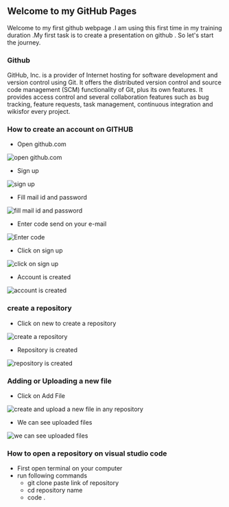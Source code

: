 ## Welcome to my GitHub Pages
Welcome to my first github webpage .I am using this first time in my training duration .My first task is to create a presentation on github . So let's start the journey.

### Github

GitHub, Inc. is a provider of Internet hosting for software development and version control using Git. It offers the distributed version control and source code management (SCM) functionality of Git, plus its own features. It provides access control and several collaboration features such as bug tracking, feature requests, task management, continuous integration and wikisfor every project.

### How to create an account on GITHUB

- Open github.com

![open github.com](https://user-images.githubusercontent.com/75441553/150572485-55ca709a-1482-42ea-8ead-ecd1bb3eb3ae.png)

- Sign up

![ sign up](https://user-images.githubusercontent.com/75441553/150573044-8d10dbdc-298a-442c-a176-732ba0e1b09f.png)

- Fill mail id and password

![fill mail id and password](https://user-images.githubusercontent.com/75441553/150573346-c14d955c-be04-4dd0-a35c-bbca6d482509.png)

- Enter code send on your e-mail

![Enter code](https://user-images.githubusercontent.com/75441553/150573538-56e49213-9cad-4edf-9d57-f872cc9c27e6.png)

- Click on sign up

![click on sign up](https://user-images.githubusercontent.com/75441553/150573683-47db7bc6-100e-4d13-9cf1-ec37a05dbe82.png)

- Account is created

![account is created](https://user-images.githubusercontent.com/75441553/150573797-ea46155b-6949-40ce-9830-7847592438a8.png)

### create a repository

- Click on new to create a repository

![create a repository](https://user-images.githubusercontent.com/75441553/150573856-4659695b-a5ef-417a-8e34-ded54222eb1e.png)

- Repository is created

![repository is created](https://user-images.githubusercontent.com/75441553/150573898-a654323f-7962-4d7a-9d37-915bb27565b2.png)

### Adding or Uploading a new file

- Click on Add File

![create and upload a new file in any repository ](https://user-images.githubusercontent.com/75441553/150576286-6c88bcc7-51ef-438d-bbae-d794ff7555bb.png)

- We can see uploaded files

![we can see uploaded files](https://user-images.githubusercontent.com/75441553/150576960-7fda36e6-f468-47ac-bbb3-a422fa62d089.png)

### How to open a repository on visual studio code

- First open terminal on your computer
- run following commands
  -  git clone paste link of repository
  -  cd repository name
  -  code .
  

